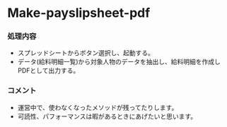 # Make-payslipsheet-pdf
### 処理内容
- スプレッドシートからボタン選択し、起動する。
- データ(給料明細一覧)から対象人物のデータを抽出し、給料明細を作成しPDFとして出力する。

### コメント
- 運営中で、使わなくなったメソッドが残ってたりします。
- 可読性、パフォーマンスは暇があるときにあげたいと思います。
